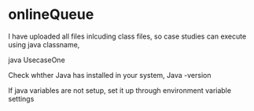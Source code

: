 # onlineQueue
I have uploaded all files inlcuding class files, so case studies can execute using java classname,

java UsecaseOne


Check whther Java has installed in your system, Java -version 


If java variables are not setup, set it up through environment variable settings 
